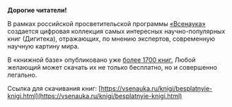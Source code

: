 **Дорогие читатели!**

В рамках российской просветительской программы [«Всенаука»](https://vsenauka.ru/) создается
цифровая коллекция самых интересных научно-популярных книг (Дигитека),
отражающих, по мнению экспертов, современную научную картину мира.

В «книжной базе» опубликовано уже [более 1700 книг.](https://vsenauka.ru/knigi/vsenauchnyie-knigi/#form=W3sidmFsdWUiOjB9XQ==)
Любой желающий может скачать их не только бесплатно, но и совершенно легально.

Ссылка для скачивания книг: [https://vsenauka.ru/knigi/besplatnyie-knigi.html](https://vsenauka.ru/knigi/besplatnyie-knigi.html)
